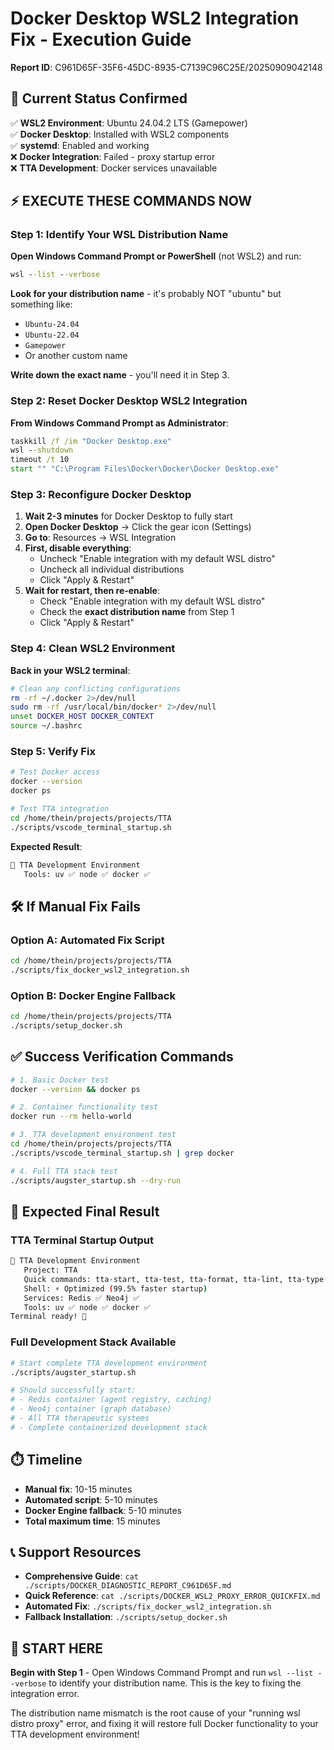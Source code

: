 # Docker Desktop WSL2 Integration Fix - Execution Guide

**Report ID**: C961D65F-35F6-45DC-8935-C7139C96C25E/20250909042148

## 🎯 **Current Status Confirmed**

✅ **WSL2 Environment**: Ubuntu 24.04.2 LTS (Gamepower)  
✅ **Docker Desktop**: Installed with WSL2 components  
✅ **systemd**: Enabled and working  
❌ **Docker Integration**: Failed - proxy startup error  
❌ **TTA Development**: Docker services unavailable  

## ⚡ **EXECUTE THESE COMMANDS NOW**

### **Step 1: Identify Your WSL Distribution Name**

**Open Windows Command Prompt or PowerShell** (not WSL2) and run:
```cmd
wsl --list --verbose
```

**Look for your distribution name** - it's probably NOT "ubuntu" but something like:
- `Ubuntu-24.04`
- `Ubuntu-22.04` 
- `Gamepower`
- Or another custom name

**Write down the exact name** - you'll need it in Step 3.

### **Step 2: Reset Docker Desktop WSL2 Integration**

**From Windows Command Prompt as Administrator**:
```cmd
taskkill /f /im "Docker Desktop.exe"
wsl --shutdown
timeout /t 10
start "" "C:\Program Files\Docker\Docker\Docker Desktop.exe"
```

### **Step 3: Reconfigure Docker Desktop**

1. **Wait 2-3 minutes** for Docker Desktop to fully start
2. **Open Docker Desktop** → Click the gear icon (Settings)
3. **Go to**: Resources → WSL Integration
4. **First, disable everything**:
   - Uncheck "Enable integration with my default WSL distro"
   - Uncheck all individual distributions
   - Click "Apply & Restart"
5. **Wait for restart, then re-enable**:
   - Check "Enable integration with my default WSL distro"
   - Check the **exact distribution name** from Step 1
   - Click "Apply & Restart"

### **Step 4: Clean WSL2 Environment**

**Back in your WSL2 terminal**:
```bash
# Clean any conflicting configurations
rm -rf ~/.docker 2>/dev/null
sudo rm -rf /usr/local/bin/docker* 2>/dev/null
unset DOCKER_HOST DOCKER_CONTEXT
source ~/.bashrc
```

### **Step 5: Verify Fix**

```bash
# Test Docker access
docker --version
docker ps

# Test TTA integration
cd /home/thein/projects/projects/TTA
./scripts/vscode_terminal_startup.sh
```

**Expected Result**:
```bash
🚀 TTA Development Environment
   Tools: uv ✅ node ✅ docker ✅
```

## 🛠️ **If Manual Fix Fails**

### **Option A: Automated Fix Script**
```bash
cd /home/thein/projects/projects/TTA
./scripts/fix_docker_wsl2_integration.sh
```

### **Option B: Docker Engine Fallback**
```bash
cd /home/thein/projects/projects/TTA
./scripts/setup_docker.sh
```

## ✅ **Success Verification Commands**

```bash
# 1. Basic Docker test
docker --version && docker ps

# 2. Container functionality test  
docker run --rm hello-world

# 3. TTA development environment test
cd /home/thein/projects/projects/TTA
./scripts/vscode_terminal_startup.sh | grep docker

# 4. Full TTA stack test
./scripts/augster_startup.sh --dry-run
```

## 🎊 **Expected Final Result**

### **TTA Terminal Startup Output**
```bash
🚀 TTA Development Environment
   Project: TTA
   Quick commands: tta-start, tta-test, tta-format, tta-lint, tta-type
   Shell: ⚡ Optimized (99.5% faster startup)
   Services: Redis ✅ Neo4j ✅
   Tools: uv ✅ node ✅ docker ✅
Terminal ready! 🎯
```

### **Full Development Stack Available**
```bash
# Start complete TTA development environment
./scripts/augster_startup.sh

# Should successfully start:
# - Redis container (agent registry, caching)
# - Neo4j container (graph database)  
# - All TTA therapeutic systems
# - Complete containerized development stack
```

## ⏱️ **Timeline**

- **Manual fix**: 10-15 minutes
- **Automated script**: 5-10 minutes  
- **Docker Engine fallback**: 5-10 minutes
- **Total maximum time**: 15 minutes

## 📞 **Support Resources**

- **Comprehensive Guide**: `cat ./scripts/DOCKER_DIAGNOSTIC_REPORT_C961D65F.md`
- **Quick Reference**: `cat ./scripts/DOCKER_WSL2_PROXY_ERROR_QUICKFIX.md`
- **Automated Fix**: `./scripts/fix_docker_wsl2_integration.sh`
- **Fallback Installation**: `./scripts/setup_docker.sh`

## 🚀 **START HERE**

**Begin with Step 1** - Open Windows Command Prompt and run `wsl --list --verbose` to identify your distribution name. This is the key to fixing the integration error.

The distribution name mismatch is the root cause of your "running wsl distro proxy" error, and fixing it will restore full Docker functionality to your TTA development environment!
